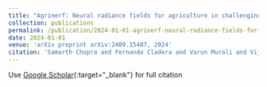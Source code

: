 ```yaml
---
title: "Agrinerf: Neural radiance fields for agriculture in challenging lighting conditions"
collection: publications
permalink: /publication/2024-01-01-agrinerf-neural-radiance-fields-for-agriculture-in-challenging-lighting-conditions
date: 2024-01-01
venue: 'arXiv preprint arXiv:2409.15487, 2024'
citation: 'Samarth Chopra and Fernando Cladera and Varun Murali and Vijay Kumar &quot;Agrinerf: Neural radiance fields for agriculture in challenging lighting conditions.&quot; arXiv preprint arXiv:2409.15487, 2024, 2024.'
---
```

Use [Google Scholar](https://scholar.google.com/scholar?q=agrinerf+neural+radiance+fields+for+agriculture+in+challenging+lighting+conditions){:target="_blank"} for full citation
